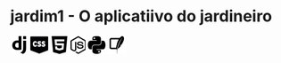# jardim1 - O aplicatiivo do jardineiro

<img src="imagens/django.png">
<img src="imagens/css.png">
<img src="imagens/html.png">
<img src="imagens/js.png">
<img src="imagens/python.png">
<img src="imagens/sqlite.png">


